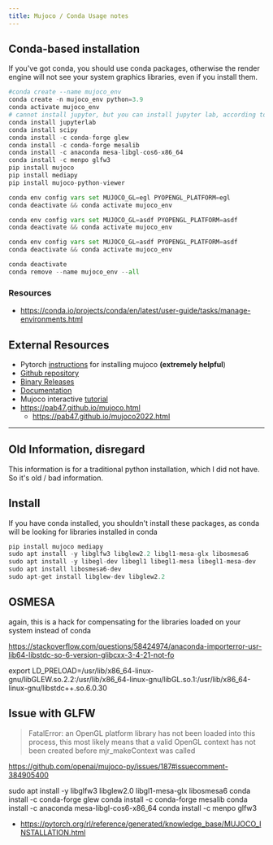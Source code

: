 ```yaml
---
title: Mujoco / Conda Usage notes
---
```


## Conda-based installation

If you've got conda, you should use conda packages, otherwise the render engine will not see your system graphics libraries, even if you install them.

```python
#conda create --name mujoco_env
conda create -n mujoco_env python=3.9
conda activate mujoco_env
# cannot install jupyter, but you can install jupyter lab, according to this: <https://stackoverflow.com/questions/50675004/conflicting-python-version-in-jupyter-notebookconda>
conda install jupyterlab
conda install scipy
conda install -c conda-forge glew
conda install -c conda-forge mesalib
conda install -c anaconda mesa-libgl-cos6-x86_64
conda install -c menpo glfw3
pip install mujoco
pip install mediapy
pip install mujoco-python-viewer
```

```python
conda env config vars set MUJOCO_GL=egl PYOPENGL_PLATFORM=egl
conda deactivate && conda activate mujoco_env
```

```python
conda env config vars set MUJOCO_GL=asdf PYOPENGL_PLATFORM=asdf
conda deactivate && conda activate mujoco_env
```

```python
conda env config vars set MUJOCO_GL=asdf PYOPENGL_PLATFORM=asdf
conda deactivate && conda activate mujoco_env
```


```python
conda deactivate
conda remove --name mujoco_env --all
```
### Resources

* <https://conda.io/projects/conda/en/latest/user-guide/tasks/manage-environments.html>


## External Resources

* Pytorch [instructions](https://pytorch.org/rl/reference/generated/knowledge_base/MUJOCO_INSTALLATION.html) for installing mujoco **(extremely helpful**)
* [Github repository](https://github.com/deepmind/mujoco)
* [Binary Releases](https://github.com/deepmind/mujoco/releases)
* [Documentation](https://mujoco.readthedocs.io/)
* Mujoco interactive [tutorial](https://colab.research.google.com/github/deepmind/mujoco/blob/main/python/tutorial.ipynb)
* https://pab47.github.io/mujoco.html
    * https://pab47.github.io/mujoco2022.html

--------------------

## Old Information, disregard

This information is for a traditional python installation, which I did not have.  So it's old / bad information.

## Install

If you have conda installed, you shouldn't install these packages, as conda will be looking for libraries installed in conda

```python
pip install mujoco mediapy
sudo apt install -y libglfw3 libglew2.2 libgl1-mesa-glx libosmesa6
sudo apt install -y libegl-dev libegl1 libegl1-mesa libegl1-mesa-dev
sudo apt install libosmesa6-dev
sudo apt-get install libglew-dev libglew2.2
```

## OSMESA

again, this is a hack for compensating for the libraries loaded on your system instead of conda

<https://stackoverflow.com/questions/58424974/anaconda-importerror-usr-lib64-libstdc-so-6-version-glibcxx-3-4-21-not-fo>

export LD_PRELOAD=/usr/lib/x86_64-linux-gnu/libGLEW.so.2.2:/usr/lib/x86_64-linux-gnu/libGL.so.1:/usr/lib/x86_64-linux-gnu/libstdc++.so.6.0.30

## Issue with GLFW

> FatalError: an OpenGL platform library has not been loaded into this process, this most likely means that a valid OpenGL context has not been created before mjr_makeContext was called

<https://github.com/openai/mujoco-py/issues/187#issuecomment-384905400>

sudo apt install -y libglfw3 libglew2.0 libgl1-mesa-glx libosmesa6
conda install -c conda-forge glew
conda install -c conda-forge mesalib
conda install -c anaconda mesa-libgl-cos6-x86_64
conda install -c menpo glfw3

* <https://pytorch.org/rl/reference/generated/knowledge_base/MUJOCO_INSTALLATION.html>

